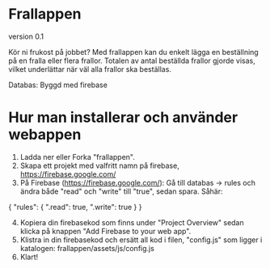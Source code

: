 # Frallappen
version 0.1

Kör ni frukost på jobbet?
Med frallappen kan du enkelt lägga en beställning på en fralla eller flera frallor. Totalen av antal beställda frallor gjorde visas, vilket underlättar när väl alla frallor ska beställas.

Databas: Byggd med firebase

# Hur man installerar och använder webappen
1. Ladda ner eller Forka "frallappen".
2. Skapa ett projekt med valfritt namn på firebase, https://firebase.google.com/
3. På Firebase (https://firebase.google.com/): Gå till databas -> rules och ändra både "read" och "write" till "true", sedan spara.
Såhär:

{
  "rules": {
    ".read": true,
    ".write": true
  }
}


4. Kopiera din firebasekod som finns under "Project Overview" sedan klicka på knappen "Add Firebase to your web app".
5. Klistra in din firebasekod och ersätt all kod i filen, "config.js" som ligger i katalogen: frallappen/assets/js/config.js
6. Klart!
